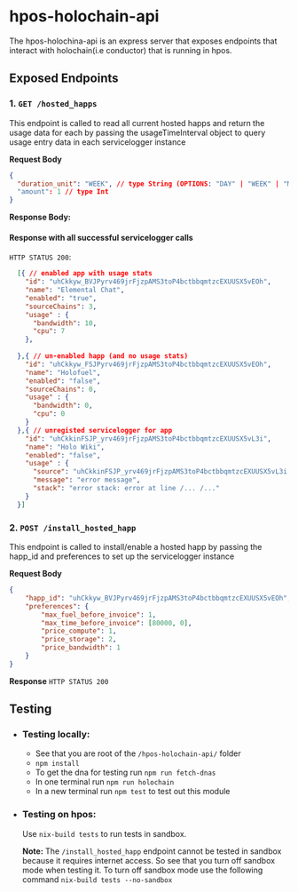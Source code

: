 # hpos-holochain-api

The hpos-holochina-api is an express server that exposes endpoints that interact with holochain(i.e conductor) that is running in hpos.

## Exposed Endpoints

### 1. `GET /hosted_happs`
This endpoint is called to read all current hosted happs and return the usage data for each by passing the usageTimeInterval object to query usage entry data in each servicelogger instance

**Request Body**
```json
{
  "duration_unit": "WEEK", // type String (OPTIONS: "DAY" | "WEEK" | "MONTH" | "YEAR")
  "amount": 1 // type Int
}
```

**Response Body:**
#### Response with all successful servicelogger calls
`HTTP STATUS 200`:
```json
  [{ // enabled app with usage stats
    "id": "uhCkkyw_BVJPyrv469jrFjzpAMS3toP4bctbbqmtzcEXUUSX5vEOh",
    "name": "Elemental Chat",
    "enabled": "true",
    "sourceChains": 3,
    "usage" : {
      "bandwidth": 10,
      "cpu": 7
    },
    
  },{ // un-enabled happ (and no usage stats)
    "id": "uhCkkyw_FSJPyrv469jrFjzpAMS3toP4bctbbqmtzcEXUUSX5vEOh",
    "name": "Holofuel",
    "enabled": "false",
    "sourceChains": 0,
    "usage" : {
      "bandwidth": 0,
      "cpu": 0
    }
  },{ // unregisted servicelogger for app
    "id": "uhCkkinFSJP_yrv469jrFjzpAMS3toP4bctbbqmtzcEXUUSX5vL3i",
    "name": "Holo Wiki",
    "enabled": "false",
    "usage" : {
      "source": "uhCkkinFSJP_yrv469jrFjzpAMS3toP4bctbbqmtzcEXUUSX5vL3i::servicelogger",
      "message": "error message",
      "stack": "error stack: error at line /... /..."
    }
  }]
```

### 2. `POST /install_hosted_happ`
This endpoint is called to install/enable a hosted happ by passing the happ_id and preferences to set up the servicelogger instance

**Request Body**
```json
{
    "happ_id": "uhCkkyw_BVJPyrv469jrFjzpAMS3toP4bctbbqmtzcEXUUSX5vEOh",
    "preferences": {
        "max_fuel_before_invoice": 1,
        "max_time_before_invoice": [80000, 0],
        "price_compute": 1,
        "price_storage": 2,
        "price_bandwidth": 1
    }
}
```
**Response**
`HTTP STATUS 200`


## Testing
- ### Testing locally:
  - See that you are root of the `/hpos-holochain-api/` folder
  - `npm install`
  - To get the dna for testing run `npm run fetch-dnas`
  - In one terminal run `npm run holochain`
  - In a new terminal run `npm test` to test out this module

- ### Testing on hpos:

    Use `nix-build tests` to run tests in sandbox.

    **Note:** The `/install_hosted_happ` endpoint cannot be tested in sandbox because it requires internet access. So see that you turn off sandbox mode when testing it.
    To turn off sandbox mode use the following command
    `nix-build tests --no-sandbox`
